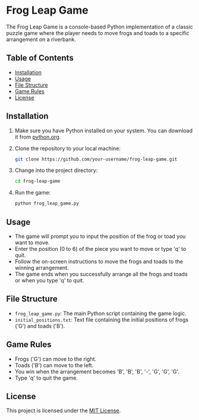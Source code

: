 # Frog Leap Game

The Frog Leap Game is a console-based Python implementation of a classic puzzle game where the player needs to move frogs and toads to a specific arrangement on a riverbank.

## Table of Contents

- [Installation](#installation)
- [Usage](#usage)
- [File Structure](#file-structure)
- [Game Rules](#game-rules)
- [License](#license)

## Installation

1. Make sure you have Python installed on your system. You can download it from [python.org](https://www.python.org/downloads/).

2. Clone the repository to your local machine:

   ```bash
   git clone https://github.com/your-username/frog-leap-game.git
   ```

3. Change into the project directory:

   ```bash
   cd frog-leap-game
   ```

4. Run the game:

   ```bash
   python frog_leap_game.py
   ```

## Usage

- The game will prompt you to input the position of the frog or toad you want to move.
- Enter the position (0 to 6) of the piece you want to move or type 'q' to quit.
- Follow the on-screen instructions to move the frogs and toads to the winning arrangement.
- The game ends when you successfully arrange all the frogs and toads or when you type 'q' to quit.

## File Structure

- `frog_leap_game.py`: The main Python script containing the game logic.
- `initial_positions.txt`: Text file containing the initial positions of frogs ('G') and toads ('B').

## Game Rules

- Frogs ('G') can move to the right.
- Toads ('B') can move to the left.
- You win when the arrangement becomes 'B', 'B', 'B', '-', 'G', 'G', 'G'.
- Type 'q' to quit the game.

## License

This project is licensed under the [MIT License](LICENSE).

